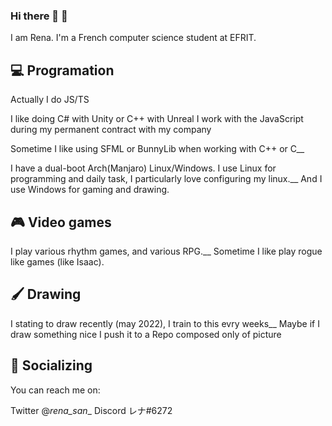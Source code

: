 ### Hi there 👋 :rocket:

I am Rena. I'm a French computer science student at EFRIT.

## :computer: Programation
Actually I do JS/TS

I like doing C# with Unity or C++ with Unreal
I work with the JavaScript during my permanent contract with my company

Sometime I like using SFML or BunnyLib when working with C++ or C__

I have a dual-boot Arch(Manjaro) Linux/Windows. I use Linux for programming and daily task, I particularly love configuring my linux.__
And I use Windows for gaming and drawing.

## :video_game: Video games
I play various rhythm games, and various RPG.__
Sometime I like play rogue like games (like Isaac).

## :paintbrush: Drawing
I stating to draw recently (may 2022), I train to this evry weeks__
Maybe if I draw something nice I push it to a Repo composed only of picture

## :city_sunset: Socializing
You can reach me on:

Twitter @_rena_san__
Discord レナ#6272

<!--
**Ragiri/Ragiri** is a ✨ _special_ ✨ repository because its `README.md` (this file) appears on your GitHub profile.

Here are some ideas to get you started:

- 🔭 I’m currently working on ...
- 🌱 I’m currently learning ...
- 👯 I’m looking to collaborate on ...
- 🤔 I’m looking for help with ...
- 💬 Ask me about ...
- 📫 How to reach me: ...
- 😄 Pronouns: ...
- ⚡ Fun fact: ...
-->
